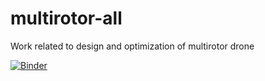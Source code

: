 # multirotor-all
Work related to design and optimization of multirotor drone


[![Binder](https://mybinder.org/badge_logo.svg)](https://mybinder.org/v2/gh/aitorochotorena/multirotor-all/master?filepath=notebooks%2F00_Introduction.ipynb)
